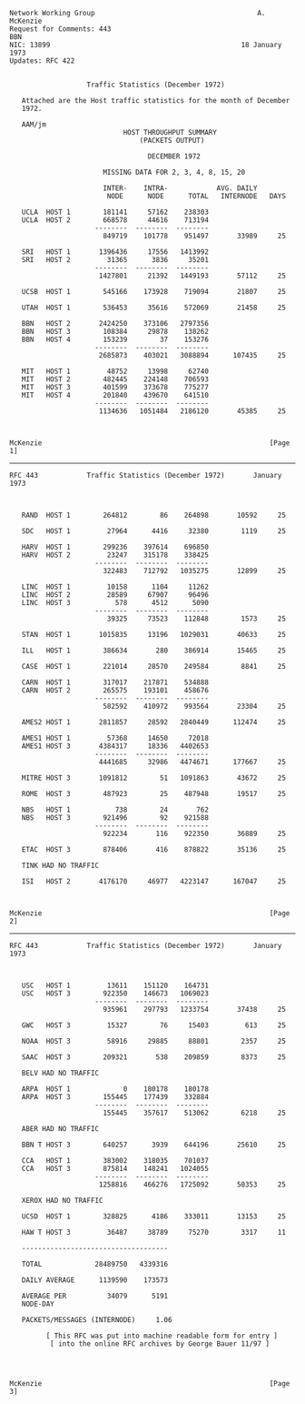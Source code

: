     Network Working Group                                        A. McKenzie
    Request for Comments: 443                                            BBN
    NIC: 13899                                               18 January 1973
    Updates: RFC 422


                       Traffic Statistics (December 1972)

       Attached are the Host traffic statistics for the month of December
       1972.

       AAM/jm
                                HOST THROUGHPUT SUMMARY
                                    (PACKETS OUTPUT)

                                      DECEMBER 1972

                           MISSING DATA FOR 2, 3, 4, 8, 15, 20

                           INTER-    INTRA-            AVG. DAILY
                            NODE      NODE      TOTAL   INTERNODE   DAYS

       UCLA  HOST 1        181141     57162    238303
       UCLA  HOST 2        668578     44616    713194
                         --------  --------  --------
                           849719    101778    951497       33989     25

       SRI   HOST 1       1396436     17556   1413992
       SRI   HOST 2         31365      3836     35201
                         --------  --------  --------
                          1427801     21392   1449193       57112     25

       UCSB  HOST 1        545166    173928    719094       21807     25

       UTAH  HOST 1        536453     35616    572069       21458     25

       BBN   HOST 2       2424250    373106   2797356
       BBN   HOST 3        108384     29878    138262
       BBN   HOST 4        153239        37    153276
                         --------  --------  --------
                          2685873    403021   3088894      107435     25

       MIT   HOST 1         48752     13998     62740
       MIT   HOST 2        482445    224148    706593
       MIT   HOST 3        401599    373678    775277
       MIT   HOST 4        201840    439670    641510
                         --------  --------  --------
                          1134636   1051484   2186120       45385     25



    McKenzie                                                        [Page 1]

------------------------------------------------------------------------

``` newpage
RFC 443            Traffic Statistics (December 1972)       January 1973



   RAND  HOST 1        264812        86    264898       10592     25

   SDC   HOST 1         27964      4416     32380        1119     25

   HARV  HOST 1        299236    397614    696850
   HARV  HOST 2         23247    315178    338425
                     --------  --------  --------
                       322483    712792   1035275       12899     25

   LINC  HOST 1         10158      1104     11262
   LINC  HOST 2         28589     67907     96496
   LINC  HOST 3           578      4512      5090
                     --------  --------  --------
                        39325     73523    112848        1573     25

   STAN  HOST 1       1015835     13196   1029031       40633     25

   ILL   HOST 1        386634       280    386914       15465     25

   CASE  HOST 1        221014     28570    249584        8841     25

   CARN  HOST 1        317017    217871    534888
   CARN  HOST 2        265575    193101    458676
                     --------  --------  --------
                       582592    410972    993564       23304     25

   AMES2 HOST 1       2811857     28592   2840449      112474     25

   AMES1 HOST 1         57368     14650     72018
   AMES1 HOST 3       4384317     18336   4402653
                     --------  --------  --------
                      4441685     32986   4474671      177667     25

   MITRE HOST 3       1091812        51   1091863       43672     25

   ROME  HOST 3        487923        25    487948       19517     25

   NBS   HOST 1           738        24       762
   NBS   HOST 3        921496        92    921588
                     --------  --------  --------
                       922234       116    922350       36889     25

   ETAC  HOST 3        878406       416    878822       35136     25

   TINK HAD NO TRAFFIC

   ISI   HOST 2       4176170     46977   4223147      167047     25



McKenzie                                                        [Page 2]
```

------------------------------------------------------------------------

``` newpage
RFC 443            Traffic Statistics (December 1972)       January 1973



   USC   HOST 1         13611    151120    164731
   USC   HOST 3        922350    146673   1069023
                     --------  --------  --------
                       935961    297793   1233754       37438     25

   GWC   HOST 3         15327        76     15403         613     25

   NOAA  HOST 3         58916     29885     88801        2357     25

   SAAC  HOST 3        209321       538    209859        8373     25

   BELV HAD NO TRAFFIC

   ARPA  HOST 1             0    180178    180178
   ARPA  HOST 3        155445    177439    332884
                     --------  --------  --------
                       155445    357617    513062        6218     25

   ABER HAD NO TRAFFIC

   BBN T HOST 3        640257      3939    644196       25610     25

   CCA   HOST 1        383002    318035    701037
   CCA   HOST 3        875814    148241   1024055
                     --------  --------  --------
                      1258816    466276   1725092       50353     25

   XEROX HAD NO TRAFFIC

   UCSD  HOST 1        328825      4186    333011       13153     25

   HAW T HOST 3         36487     38789     75270        3317     11

   ------------------------------------

   TOTAL             28489750   4339316

   DAILY AVERAGE      1139590    173573

   AVERAGE PER          34079      5191
   NODE-DAY

   PACKETS/MESSAGES (INTERNODE)     1.06

         [ This RFC was put into machine readable form for entry ]
          [ into the online RFC archives by George Bauer 11/97 ]




McKenzie                                                        [Page 3]
```
